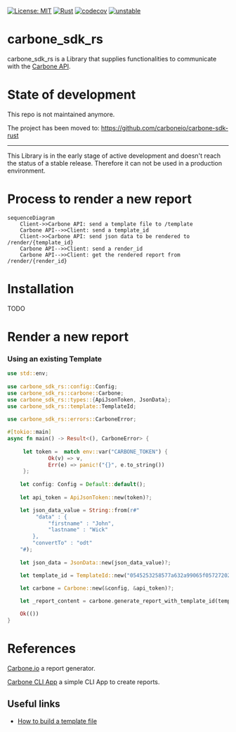 [![License: MIT](https://img.shields.io/badge/License-MIT-yellow.svg)](https://opensource.org/licenses/MIT)
[![Rust](https://github.com/pascal-chenevas/carbone_sdk_rs/actions/workflows/rust.yml/badge.svg)](https://github.com/pascal-chenevas/carbone_sdk_rs/actions/workflows/rust.yml)
[![codecov](https://codecov.io/gh/pascal-chenevas/carbone_sdk_rs/branch/main/graph/badge.svg?token=7CU8EC2EPY)](https://codecov.io/gh/pascal-chenevas/carbone_sdk_rs)
[![unstable](http://badges.github.io/stability-badges/dist/unstable.svg)](http://github.com/badges/stability-badges)

# carbone_sdk_rs

carbone_sdk_rs is a Library that supplies functionalities to communicate with the [Carbone API](https://carbone.io/api-reference.html).

# State of development

This repo is not maintained anymore.

The project has been moved to: https://github.com/carboneio/carbone-sdk-rust

----

This Library is in the early stage of active development and doesn't reach the status of a stable release.
Therefore it can not be used in a production environment.

# Process to render a new report

```mermaid
sequenceDiagram
    Client->>Carbone API: send a template file to /template
    Carbone API-->>Client: send a template_id 
    Client->>Carbone API: send json data to be rendered to /render/{template_id}
    Carbone API-->>Client: send a render_id
    Carbone API-->>Client: get the rendered report from /render/{render_id}
```

# Installation

TODO

# Render a new report

### Using an existing Template

```rust
use std::env;
 
use carbone_sdk_rs::config::Config;
use carbone_sdk_rs::carbone::Carbone;
use carbone_sdk_rs::types::{ApiJsonToken, JsonData};
use carbone_sdk_rs::template::TemplateId;
 
use carbone_sdk_rs::errors::CarboneError;

#[tokio::main]
async fn main() -> Result<(), CarboneError> {
    
     let token =  match env::var("CARBONE_TOKEN") {
             Ok(v) => v,
             Err(e) => panic!("{}", e.to_string())
     };
 
    let config: Config = Default::default();
 
    let api_token = ApiJsonToken::new(token)?;

    let json_data_value = String::from(r#"
         "data" : {
             "firstname" : "John",
             "lastname" : "Wick"
        },
        "convertTo" : "odt"
    "#);
 
    let json_data = JsonData::new(json_data_value)?;

    let template_id = TemplateId::new("0545253258577a632a99065f0572720225f5165cc43db9515e9cef0e17b40114".to_string())?;

    let carbone = Carbone::new(&config, &api_token)?;
    
    let _report_content = carbone.generate_report_with_template_id(template_id, json_data).await?;

    Ok(())
}
```

# References

[Carbone.io](https://carbone.io) a report generator.

[Carbone CLI App](https://github.com/pascal-chenevas/carbone_cli_rs) a simple CLI App to create reports.

## Useful links

- [How to build a template file](https://carbone.io/documentation.html#building-a-template)
